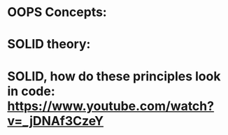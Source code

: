 # OOPS Concepts: 

# SOLID theory: 
# SOLID, how do these principles look in code: https://www.youtube.com/watch?v=_jDNAf3CzeY
